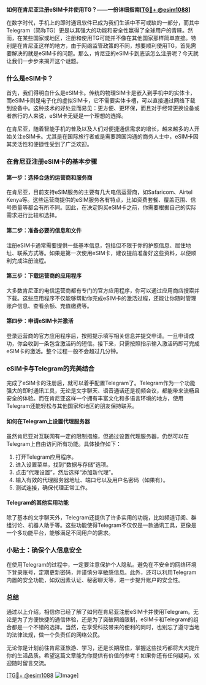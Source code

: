 **如何在肯尼亚注册eSIM卡并使用TG？——一份详细指南[[TG💪+ @esim1088](https://t.me/s/esim1088)]**

在数字时代，手机上的即时通讯软件已成为我们生活中不可或缺的一部分，而其中Telegram（简称TG）更是以其强大的功能和安全性赢得了全球用户的青睐。然而，在某些国家或地区，注册和使用TG可能并不像在其他国家那样简单直接。特别是在肯尼亚这样的地方，由于网络监管政策的不同，想要顺利使用TG，首先需要解决的就是eSIM卡的问题。那么，肯尼亚的eSIM卡到底该怎么注册呢？今天就让我们一步步来揭开这个谜题。

### 什么是eSIM卡？

首先，我们得明白什么是eSIM卡。传统的物理SIM卡是嵌入到手机中的实体卡，而eSIM卡则是电子化的虚拟SIM卡，它不需要实体卡槽，可以直接通过网络下载到设备中。这种技术的好处显而易见：更方便、更环保，而且对于经常更换设备或者旅行的人来说，eSIM卡无疑是一个理想的选择。

在肯尼亚，随着智能手机的普及以及人们对便捷通信需求的增长，越来越多的人开始关注eSIM卡。尤其是在国际旅行者或是需要跨国沟通的商务人士中，eSIM卡因其灵活性和便捷性受到了广泛欢迎。

### 在肯尼亚注册eSIM卡的基本步骤

#### 第一步：选择合适的运营商和服务商

在肯尼亚，目前支持eSIM服务的主要有几大电信运营商，如Safaricom、Airtel Kenya等。这些运营商提供的eSIM服务各有特点，比如资费套餐、覆盖范围、信号质量等都会有所不同。因此，在决定购买eSIM卡之前，你需要根据自己的实际需求进行比较和选择。

#### 第二步：准备必要的信息和文件

注册eSIM卡通常需要提供一些基本信息，包括但不限于你的护照信息、居住地址、联系方式等。如果是第一次使用eSIM卡，建议提前准备好这些资料，以便顺利完成注册流程。

#### 第三步：下载运营商的应用程序

大多数肯尼亚的电信运营商都有专门的官方应用程序，你可以通过应用商店搜索并下载。这些应用程序不仅能够帮助你完成eSIM卡的激活过程，还能让你随时管理账户信息、查看余额、充值缴费等。

#### 第四步：申请eSIM卡并激活

登录运营商的官方应用程序后，按照提示填写相关信息并提交申请。一旦申请成功，你会收到一条包含激活码的短信。接下来，只需按照指示输入激活码即可完成eSIM卡的激活。整个过程一般不会超过几分钟。

### eSIM卡与Telegram的完美结合

完成了eSIM卡的注册后，就可以着手配置Telegram了。Telegram作为一个功能强大的即时通讯工具，无论是文字聊天、语音通话还是视频会议，都能带来流畅且安全的体验。而在肯尼亚这样一个拥有丰富文化和多语言环境的地方，使用Telegram还能轻松与其他国家和地区的朋友保持联系。

#### 如何在Telegram上设置代理服务器

虽然肯尼亚对互联网有一定的限制措施，但通过设置代理服务器，仍然可以在Telegram上自由访问所有功能。具体操作如下：

1. 打开Telegram应用程序。
2. 进入设置菜单，找到“数据与存储”选项。
3. 点击“代理设置”，然后选择“添加新代理”。
4. 输入有效的代理服务器地址、端口号以及用户名密码（如果有）。
5. 测试连接，确保代理正常工作。

#### Telegram的其他实用功能

除了基本的文字聊天外，Telegram还提供了许多实用的功能，比如频道订阅、群组讨论、机器人助手等。这些功能使得Telegram不仅仅是一款通讯工具，更像是一个多功能平台，能够满足不同用户的需求。

### 小贴士：确保个人信息安全

在使用Telegram的过程中，一定要注意保护个人隐私。避免在不安全的网络环境下登录账号，定期更新密码，并谨慎分享敏感信息。此外，还可以利用Telegram内置的安全功能，如双因素认证、秘密聊天等，进一步提升账户的安全性。

### 总结

通过以上介绍，相信你已经了解了如何在肯尼亚注册eSIM卡并使用Telegram。无论是为了方便快捷的通信体验，还是为了突破网络限制，eSIM卡和Telegram的组合都是一个不错的选择。当然，在享受科技带来的便利的同时，也别忘了遵守当地的法律法规，做一个负责任的网络公民。

无论你是计划前往肯尼亚旅游、学习，还是长期居住，掌握这些技巧都将大大提升你的生活品质。希望这篇文章能为你提供有价值的参考！如果你还有任何疑问，欢迎随时留言交流。

[[TG💪+ @esim1088](https://t.me/s/esim1088) ![Image](https://i.postimg.cc/4NQfJmqS/Snipaste-2025-05-13-00-14-12.png)]